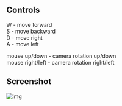 ## **Controls**

W - move forward<br>
S - move backward<br>
D - move right<br>
A - move left

mouse up/down - camera rotation up/down<br>
mouse right/left - camera rotation right/left

## **Screenshot**
![img](https://ctrlv.link/shots/2021/08/30/c1xy.png)
